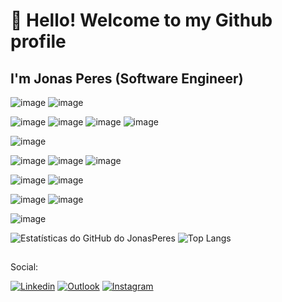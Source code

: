 # 👋 Hello! Welcome to my Github profile

## I'm Jonas Peres (Software Engineer)

![image](https://img.shields.io/badge/TypeScript-007ACC?style=for-the-badge&logo=typescript&logoColor=white)
![image](https://img.shields.io/badge/JavaScript-323330?style=for-the-badge&logo=javascript&logoColor=F7DF1E)

![image](https://img.shields.io/badge/React-20232A?style=for-the-badge&logo=react&logoColor=61DAFB)
![image](https://img.shields.io/badge/Vue.js-35495E?style=for-the-badge&logo=vue.js&logoColor=4FC08D)
![image](https://img.shields.io/badge/Quasar-16B7FB?style=for-the-badge&logo=quasar&logoColor=black)
![image](https://img.shields.io/badge/Angular-DD0031?style=for-the-badge&logo=angular&logoColor=white)

![image](https://img.shields.io/badge/Jest-C21325?style=for-the-badge&logo=jest&logoColor=white)

![image](https://img.shields.io/badge/HTML5-E34F26?style=for-the-badge&logo=html5&logoColor=white)
![image](https://img.shields.io/badge/CSS3-1572B6?style=for-the-badge&logo=css3&logoColor=white)
![image](https://img.shields.io/badge/SASS-hotpink.svg?style=for-the-badge&logo=SASS&logoColor=white)

![image](	https://img.shields.io/badge/GIT-E44C30?style=for-the-badge&logo=git&logoColor=white)
![image](https://img.shields.io/badge/github-%23121011.svg?style=for-the-badge&logo=github&logoColor=white)

![image](https://img.shields.io/badge/Nuxt-002E3B?style=for-the-badge&logo=nuxtdotjs&logoColor=#00DC82)
![image](https://img.shields.io/badge/vite-%23646CFF.svg?style=for-the-badge&logo=vite&logoColor=white)

![image](https://img.shields.io/badge/Visual_Studio_Code-0078D4?style=for-the-badge&logo=visual%20studio%20code&logoColor=white)

![Estatísticas do GitHub do JonasPeres](https://github-readme-stats.vercel.app/api?username=JonasPeres&count_private=true,collaborator&show=reviews&show_icons=true&theme=dracula)
![Top Langs](https://github-readme-stats.vercel.app/api/top-langs/?username=JonasPeres&layout=compact&langs_count=10&theme=dracula)

##

Social:

[![Linkedin](https://img.shields.io/badge/-LinkedIn-blue?style=for-the-badge&logo=Linkedin&logoColor=white&link=https://www.linkedin.com/in/jonas-peres/)](https://www.linkedin.com/in/jonas-peres/)
[![Outlook](https://img.shields.io/badge/Outlook-0078D4?style=for-the-badge&logo=microsoft-outlook&logoColor=white&link=mailto:jonasperes10@hotmail.com)](mailto:jonasperes10@hotmail.com)
[![Instagram](https://img.shields.io/badge/Instagram-%23E4405F.svg?style=for-the-badge&logo=Instagram&logoColor=white&link=https://www.instagram.com/jrc_peres/)](https://www.instagram.com/jrc_peres/)

##

